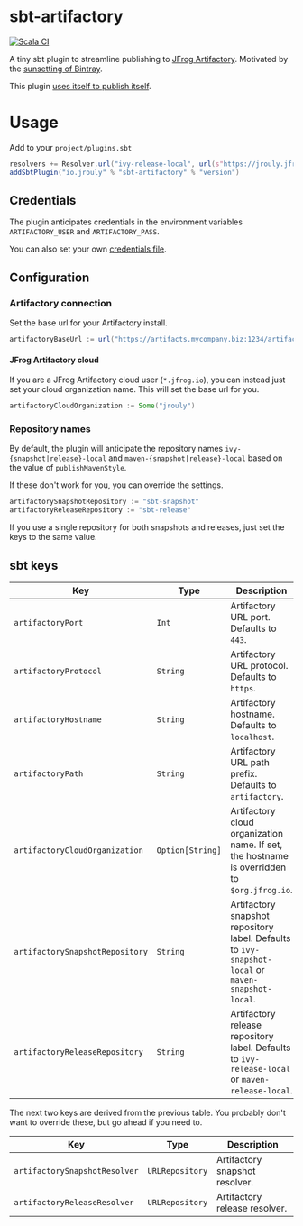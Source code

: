 # sbt-artifactory

[![Scala CI](https://github.com/jrouly/sbt-artifactory/workflows/Scala%20CI/badge.svg?branch=master)](https://github.com/jrouly/sbt-artifactory/actions?query=workflow%3A%22Scala+CI%22)

A tiny sbt plugin to streamline publishing to [JFrog Artifactory](https://jfrog.com/artifactory/).
Motivated by the [sunsetting of Bintray](https://jfrog.com/blog/into-the-sunset-bintray-jcenter-gocenter-and-chartcenter/).

This plugin [uses itself to publish itself](project/plugins.sbt#L4-L6).

# Usage

Add to your `project/plugins.sbt`

```sbt
resolvers += Resolver.url("ivy-release-local", url(s"https://jrouly.jfrog.io/artifactory/ivy-release-local"))(Resolver.ivyStylePatterns)
addSbtPlugin("io.jrouly" % "sbt-artifactory" % "version")
```

## Credentials

The plugin anticipates credentials in the environment variables `ARTIFACTORY_USER` and `ARTIFACTORY_PASS`.

You can also set your own [credentials file](https://www.scala-sbt.org/1.x/docs/Publishing.html#Credentials).

## Configuration

### Artifactory connection

Set the base url for your Artifactory install.

```sbt
artifactoryBaseUrl := url("https://artifacts.mycompany.biz:1234/artifacts")
```

#### JFrog Artifactory cloud

If you are a JFrog Artifactory cloud user (`*.jfrog.io`), you can instead just set your cloud organization name.
This will set the base url for you.

```sbt
artifactoryCloudOrganization := Some("jrouly")
```

### Repository names

By default, the plugin will anticipate the repository names `ivy-{snapshot|release}-local` and `maven-{snapshot|release}-local` based on the value of `publishMavenStyle`.

If these don't work for you, you can override the settings.
```sbt
artifactorySnapshotRepository := "sbt-snapshot"
artifactoryReleaseRepository := "sbt-release"
```

If you use a single repository for both snapshots and releases, just set the keys to the same value.

## sbt keys

| Key | Type | Description |
| --- | ---- | ----------- |
| `artifactoryPort` | `Int` | Artifactory URL port. Defaults to `443`. |
| `artifactoryProtocol` | `String` | Artifactory URL protocol. Defaults to `https`. |
| `artifactoryHostname` | `String` | Artifactory hostname. Defaults to `localhost`. |
| `artifactoryPath` | `String` | Artifactory URL path prefix. Defaults to `artifactory`. |
| `artifactoryCloudOrganization` | `Option[String]` | Artifactory cloud organization name. If set, the hostname is overridden to `$org.jfrog.io`. |
| `artifactorySnapshotRepository` | `String` | Artifactory snapshot repository label. Defaults to `ivy-snapshot-local` or `maven-snapshot-local`. |
| `artifactoryReleaseRepository` | `String` | Artifactory release repository label. Defaults to `ivy-release-local` or `maven-release-local`. |

The next two keys are derived from the previous table.
You probably don't want to override these, but go ahead if you need to.

| Key | Type | Description |
| --- | ---- | ----------- |
| `artifactorySnapshotResolver` | `URLRepository` | Artifactory snapshot resolver. |
| `artifactoryReleaseResolver` | `URLRepository` | Artifactory release resolver. |
